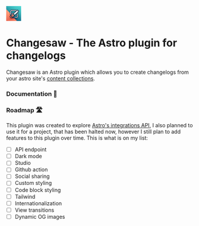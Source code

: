 <img src="./apps/web/public/logo.png" alt="changesaw logo" width="40px" height="40px" />

# Changesaw - The Astro plugin for changelogs

Changesaw is an Astro plugin which allows you to create changelogs from your astro site's [content collections](https://docs.astro.build/en/guides/content-collections/).

### Documentation 📄

### Roadmap 🛣️

This plugin was created to explore [Astro's integrations API](https://docs.astro.build/en/reference/integrations-reference/), I also planned to use it for a project, that has been halted now, however I still plan to add features to this plugin over time. This is what is on my list:

- [ ] API endpoint
- [ ] Dark mode
- [ ] Studio
- [ ] Github action
- [ ] Social sharing
- [ ] Custom styling
- [ ] Code block styling 
- [ ] Tailwind
- [ ] Internationalization
- [ ] View transitions
- [ ] Dynamic OG images
